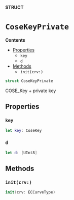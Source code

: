**STRUCT**

# `CoseKeyPrivate`

**Contents**

- [Properties](#properties)
  - `key`
  - `d`
- [Methods](#methods)
  - `init(crv:)`

```swift
struct CoseKeyPrivate
```

COSE_Key + private key

## Properties
### `key`

```swift
let key: CoseKey
```

### `d`

```swift
let d: [UInt8]
```

## Methods
### `init(crv:)`

```swift
init(crv: ECCurveType)
```
